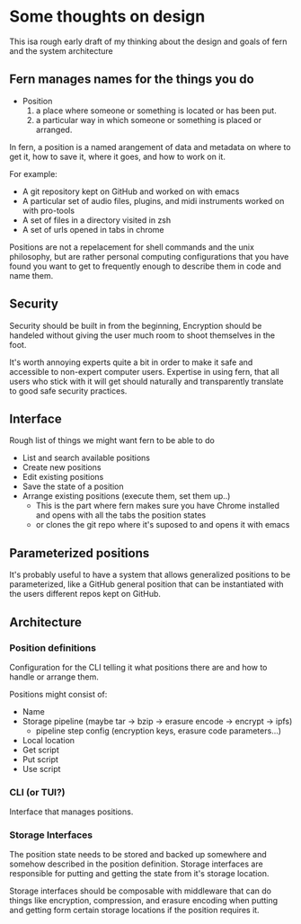 # Some thoughts on design

This isa rough early draft of my thinking about the design and goals of fern and
the system architecture

## Fern manages names for the things you do

* Position
  1. a place where someone or something is located or has been put.
  1. a particular way in which someone or something is placed or arranged.

In fern, a position is a named arangement of data and metadata on where to get
it, how to save it, where it goes, and how to work on it.

For example:

* A git repository kept on GitHub and worked on with emacs
* A particular set of audio files, plugins, and midi instruments worked on with
  pro-tools
* A set of files in a directory visited in zsh
* A set of urls opened in tabs in chrome

Positions are not a repelacement for shell commands and the unix philosophy, but
are rather personal computing configurations that you have found you want to get
to frequently enough to describe them in code and name them.

## Security

Security should be built in from the beginning, Encryption should be handeled
without giving the user much room to shoot themselves in the foot.

It's worth annoying experts quite a bit in order to make it safe and accessible
to non-expert computer users. Expertise in using fern, that all users who stick
with it will get should naturally and transparently translate to good safe
security practices.

## Interface

Rough list of things we might want fern to be able to do

* List and search available positions
* Create new positions
* Edit existing positions
* Save the state of a position
* Arrange existing positions (execute them, set them up..)
  * This is the part where fern makes sure you have Chrome installed and opens
    with all the tabs the position states
  * or clones the git repo where it's suposed to and opens it with emacs

## Parameterized positions

It's probably useful to have a system that allows generalized positions to be
parameterized, like a GitHub general position that can be instantiated with the
users different repos kept on GitHub.

## Architecture

### Position definitions

Configuration for the CLI telling it what positions there are and how to handle
or arrange them.

Positions might consist of:

* Name
* Storage pipeline (maybe tar -> bzip -> erasure encode -> encrypt -> ipfs)
  * pipeline step config (encryption keys, erasure code parameters...)
* Local location
* Get script
* Put script
* Use script

### CLI (or TUI?)

Interface that manages positions.

### Storage Interfaces

The position state needs to be stored and backed up somewhere and somehow
described in the position definition. Storage interfaces are responsible for
putting and getting the state from it's storage location.

Storage interfaces should be composable with middleware that can do things like
encryption, compression, and erasure encoding when putting and getting form
certain storage locations if the position requires it.